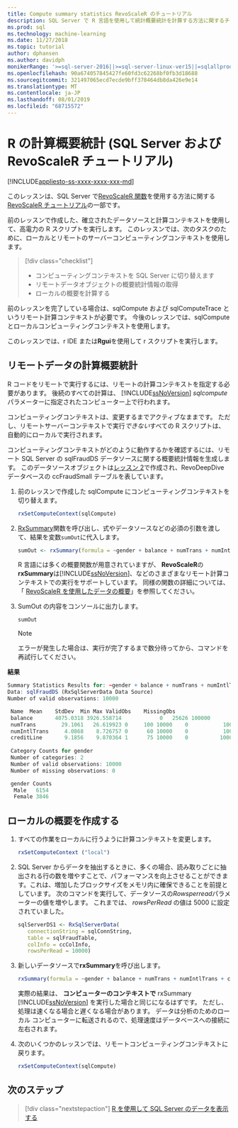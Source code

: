 ```yaml
---
title: Compute summary statistics RevoScaleR のチュートリアル
description: SQL Server で R 言語を使用して統計概要統計を計算する方法に関するチュートリアルチュートリアルです。
ms.prod: sql
ms.technology: machine-learning
ms.date: 11/27/2018
ms.topic: tutorial
author: dphansen
ms.author: davidph
monikerRange: '>=sql-server-2016||>=sql-server-linux-ver15||=sqlallproducts-allversions'
ms.openlocfilehash: 90a674057845427fe60fd3c62268bf0fb3d18688
ms.sourcegitcommit: 321497065ecd7ecde9bff378464db8da426e9e14
ms.translationtype: MT
ms.contentlocale: ja-JP
ms.lasthandoff: 08/01/2019
ms.locfileid: "68715572"
---
```

# <a name="compute-summary-statistics-in-r-sql-server-and-revoscaler-tutorial"></a>R の計算概要統計 (SQL Server および RevoScaleR チュートリアル)
[!INCLUDE[appliesto-ss-xxxx-xxxx-xxx-md](../../includes/appliesto-ss-xxxx-xxxx-xxx-md.md)]

このレッスンは、SQL Server で[RevoScaleR 関数](https://docs.microsoft.com/machine-learning-server/r-reference/revoscaler/revoscaler)を使用する方法に関する[RevoScaleR チュートリアル](deepdive-data-science-deep-dive-using-the-revoscaler-packages.md)の一部です。

前のレッスンで作成した、確立されたデータソースと計算コンテキストを使用して、高電力の R スクリプトを実行します。 このレッスンでは、次のタスクのために、ローカルとリモートのサーバーコンピューティングコンテキストを使用します。

> [!div class="checklist"]
> * コンピューティングコンテキストを SQL Server に切り替えます
> * リモートデータオブジェクトの概要統計情報の取得
> * ローカルの概要を計算する

前のレッスンを完了している場合は、sqlCompute および sqlComputeTrace というリモート計算コンテキストが必要です。 今後のレッスンでは、sqlCompute とローカルコンピューティングコンテキストを使用します。

このレッスンでは、r IDE または**Rgui**を使用して r スクリプトを実行します。

## <a name="compute-summary-statistics-on-remote-data"></a>リモートデータの計算概要統計

R コードをリモートで実行するには、リモートの計算コンテキストを指定する必要があります。 後続のすべての計算は、 [!INCLUDE[ssNoVersion](../../includes/ssnoversion-md.md)] *sqlcompute*パラメーターに指定されたコンピューター上で行われます。

コンピューティングコンテキストは、変更するまでアクティブなままです。 ただし、リモートサーバーコンテキストで実行*できない*すべての R スクリプトは、自動的にローカルで実行されます。

コンピューティングコンテキストがどのように動作するかを確認するには、リモート SQL Server の sqlFraudDS データソースに関する概要統計情報を生成します。 このデータソースオブジェクトは[レッスン 2](deepdive-create-sql-server-data-objects-using-rxsqlserverdata.md)で作成され、RevoDeepDive データベースの ccFraudSmall テーブルを表しています。 

1. 前のレッスンで作成した sqlCompute にコンピューティングコンテキストを切り替えます。
  
    ```R
    rxSetComputeContext(sqlCompute)
    ```

2. [RxSummary](https://docs.microsoft.com/machine-learning-server/r-reference/revoscaler/rxsummary)関数を呼び出し、式やデータソースなどの必須の引数を渡して、結果を変数`sumOut`に代入します。
  
    ```R
    sumOut <- rxSummary(formula = ~gender + balance + numTrans + numIntlTrans + creditLine, data = sqlFraudDS)
    ```
  
    R 言語には多くの概要関数が用意されていますが、 **RevoScaleR**の**rxSummary**は[!INCLUDE[ssNoVersion](../../includes/ssnoversion-md.md)]、などのさまざまなリモート計算コンテキストでの実行をサポートしています。 同様の関数の詳細については、「 [RevoScaleR を使用したデータの概要](https://docs.microsoft.com/machine-learning-server/r/how-to-revoscaler-data-summaries)」を参照してください。
  
3. SumOut の内容をコンソールに出力します。
  
    ```R
    sumOut
    ```
    > [!NOTE]
    > エラーが発生した場合は、実行が完了するまで数分待ってから、コマンドを再試行してください。

**結果**

```R
Summary Statistics Results for: ~gender + balance + numTrans + numIntlTrans + creditLine
Data: sqlFraudDS (RxSqlServerData Data Source)
Number of valid observations: 10000

 Name  Mean    StdDev  Min Max ValidObs    MissingObs
 balance       4075.0318 3926.558714            0   25626 100000
 numTrans        29.1061   26.619923 0     100 10000    0           100000
 numIntlTrans     4.0868    8.726757 0      60 10000    0           100000
 creditLine       9.1856    9.870364 1      75 10000    0          100000
 
 Category Counts for gender
 Number of categories: 2
 Number of valid observations: 10000
 Number of missing observations: 0

 gender Counts
  Male   6154
  Female 3846
```

## <a name="create-a-local-summary"></a>ローカルの概要を作成する

1. すべての作業をローカルに行うように計算コンテキストを変更します。
  
    ```R
    rxSetComputeContext ("local")
    ```
  
2. SQL Server からデータを抽出するときに、多くの場合、読み取りごとに抽出される行の数を増やすことで、パフォーマンスを向上させることができます。これは、増加したブロックサイズをメモリ内に確保できることを前提としています。 次のコマンドを実行して、データソースの*Rowsperread*パラメーターの値を増やします。 これまでは、 *rowsPerRead* の値は 5000 に設定されていました。
  
    ```R
    sqlServerDS1 <- RxSqlServerData(
       connectionString = sqlConnString,
       table = sqlFraudTable,
       colInfo = ccColInfo,
       rowsPerRead = 10000)
    ```

3. 新しいデータソースで**rxSummary**を呼び出します。
  
    ```R
    rxSummary(formula = ~gender + balance + numTrans + numIntlTrans + creditLine, data = sqlServerDS1)
    ```
  
   実際の結果は、 **コンピューターのコンテキストで** rxSummary [!INCLUDE[ssNoVersion](../../includes/ssnoversion-md.md)] を実行した場合と同じになるはずです。 ただし、処理は速くなる場合と遅くなる場合があります。 データは分析のためのローカル コンピューターに転送されるので、処理速度はデータベースへの接続に左右されます。

4. 次のいくつかのレッスンでは、リモートコンピューティングコンテキストに戻ります。

    ```R
    rxSetComputeContext(sqlCompute)
    ```

## <a name="next-steps"></a>次のステップ

> [!div class="nextstepaction"]
> [R を使用して SQL Server のデータを表示する](../../advanced-analytics/tutorials/deepdive-visualize-sql-server-data-using-r.md)